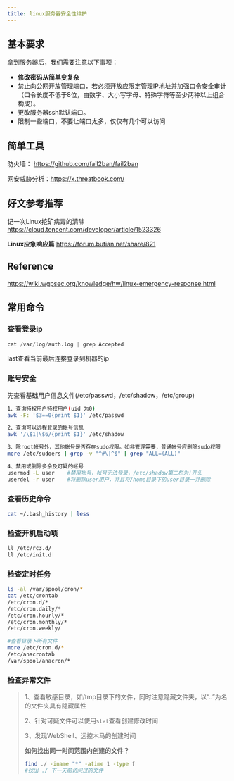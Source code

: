 ```yaml
---
title: linux服务器安全性维护
---
```


## 基本要求

拿到服务器后，我们需要注意以下事项：

- **修改密码从简单变复杂**
- 禁止向公网开放管理端口，若必须开放应限定管理IP地址并加强口令安全审计（口令长度不低于8位，由数字、大小写字母、特殊字符等至少两种以上组合构成）。
- 更改服务器ssh默认端口。
- 限制一些端口，不要让端口太多，仅仅有几个可以访问

## 简单工具

防火墙： <https://github.com/fail2ban/fail2ban>

网安威胁分析：<https://x.threatbook.com/>

## 好文参考推荐

记一次Linux挖矿病毒的清除   <https://cloud.tencent.com/developer/article/1523326>

**Linux应急响应篇** <https://forum.butian.net/share/821>

## Reference

<https://wiki.wgpsec.org/knowledge/hw/linux-emergency-response.html>

## 常用命令

### 查看登录ip

```python
cat /var/log/auth.log | grep Accepted
```

last查看当前最后连接登录到机器的ip

### **账号安全**

先查看基础用户信息文件(/etc/passwd，/etc/shadow，/etc/group)

```bash
1、查询特权用户特权用户(uid 为0)
awk -F: '$3==0{print $1}' /etc/passwd

2、查询可以远程登录的帐号信息
awk '/\$1|\$6/{print $1}' /etc/shadow

3、除root帐号外，其他帐号是否存在sudo权限。如非管理需要，普通帐号应删除sudo权限
more /etc/sudoers | grep -v "^#\|^$" | grep "ALL=(ALL)"

4、禁用或删除多余及可疑的帐号
usermod -L user    #禁用帐号，帐号无法登录，/etc/shadow第二栏为!开头
userdel -r user    #将删除user用户，并且将/home目录下的user目录一并删除

```

### **查看历史命令**

```bash
cat ~/.bash_history | less
```

### **检查开机启动项**

```bash
ll /etc/rc3.d/
ll /etc/init.d
```

### **检查定时任务**

```bash
ls -al /var/spool/cron/*
cat /etc/crontab
/etc/cron.d/*
/etc/cron.daily/*
/etc/cron.hourly/*
/etc/cron.monthly/*
/etc/cron.weekly/

#查看目录下所有文件
more /etc/cron.d/*
/etc/anacrontab
/var/spool/anacron/*

```

### **检查异常文件**

> 1、查看敏感目录，如/tmp目录下的文件，同时注意隐藏文件夹，以“..”为名的文件夹具有隐藏属性
>
>
> 2、针对可疑文件可以使用`stat`查看创建修改时间
>
> 3、发现WebShell、远控木马的创建时间
>
> **如何找出同一时间范围内创建的文件？**
>
> ```bash
> find ./ -iname "*" -atime 1 -type f
> #找出 ./ 下一天前访问过的文件
> 
> ```
>